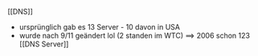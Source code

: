 [[DNS]]

- ursprünglich gab es 13 Server - 10 davon in USA
- wurde nach 9/11 geändert lol (2 standen im WTC)
==> 2006 schon 123 [[DNS Server]]
